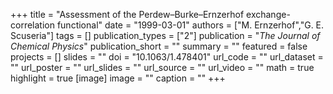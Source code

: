 +++
title = "Assessment of the Perdew–Burke–Ernzerhof exchange-correlation functional"
date = "1999-03-01"
authors = ["M. Ernzerhof","G. E. Scuseria"]
tags = []
publication_types = ["2"]
publication = "_The Journal of Chemical Physics_"
publication_short = ""
summary = ""
featured = false
projects = []
slides = ""
doi = "10.1063/1.478401"
url_code = ""
url_dataset = ""
url_poster = ""
url_slides = ""
url_source = ""
url_video = ""
math = true
highlight = true
[image]
image = ""
caption = ""
+++

